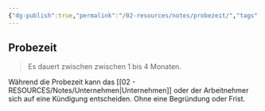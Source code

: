 ```yaml
---
{"dg-publish":true,"permalink":"/02-resources/notes/probezeit/","tags":["wk/berufsausbildungsvertrag"],"noteIcon":"","updated":"2025-07-12T13:31:41.000+02:00"}
---
```


## Probezeit 
> Es dauert zwischen zwischen 1 bis 4 Monaten.

Während die Probezeit kann das [[02 - RESOURCES/Notes/Unternehmen\|Unternehmen]] oder der Arbeitnehmer sich auf eine Kündigung entscheiden. Ohne eine Begründung oder Frist.


